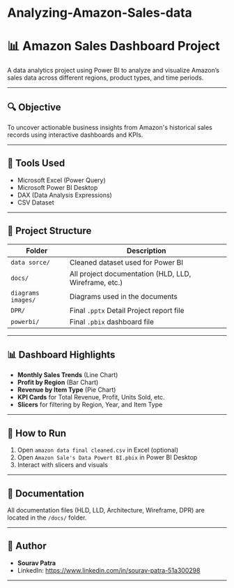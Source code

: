 # Analyzing-Amazon-Sales-data
# 📊 Amazon Sales Dashboard Project

A data analytics project using Power BI to analyze and visualize Amazon’s sales data across different regions, product types, and time periods.

---

## 🔍 Objective
To uncover actionable business insights from Amazon's historical sales records using interactive dashboards and KPIs.

---

## 🧰 Tools Used
- Microsoft Excel (Power Query)
- Microsoft Power BI Desktop
- DAX (Data Analysis Expressions)
- CSV Dataset

---

## 📁 Project Structure

| Folder | Description |
|--------|-------------|
| `data sorce/` | Cleaned dataset used for Power BI |
| `docs/` | All project documentation (HLD, LLD, Wireframe, etc.) |
| `diagrams images/` | Diagrams used in the documents |
| `DPR/` | Final `.pptx` Detail Project report file |
| `powerbi/` | Final `.pbix` dashboard file |

---

## 📊 Dashboard Highlights

- **Monthly Sales Trends** (Line Chart)
- **Profit by Region** (Bar Chart)
- **Revenue by Item Type** (Pie Chart)
- **KPI Cards** for Total Revenue, Profit, Units Sold, etc.
- **Slicers** for filtering by Region, Year, and Item Type

---

## 📌 How to Run
1. Open `amazon data final cleaned.csv` in Excel (optional)
2. Open `Amazon Sale's Data Powert BI.pbix` in Power BI Desktop
3. Interact with slicers and visuals

---

## 📄 Documentation
All documentation files (HLD, LLD, Architecture, Wireframe, DPR) are located in the `/docs/` folder.

---

## 🧠 Author
- **Sourav Patra**
- LinkedIn: https://www.linkedin.com/in/sourav-patra-51a300298
---

